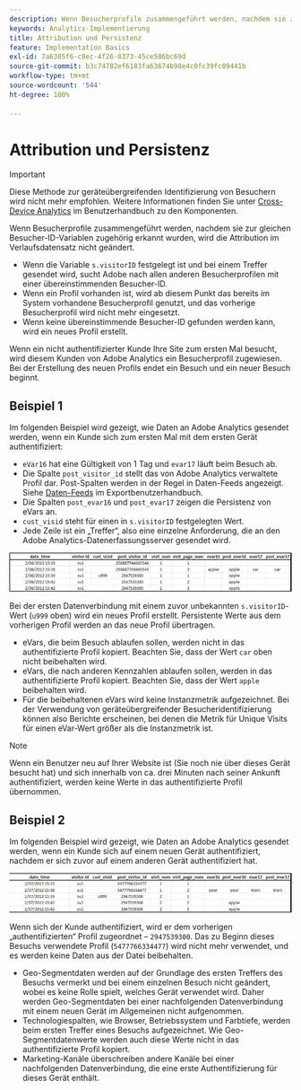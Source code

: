 ```yaml
---
description: Wenn Besucherprofile zusammengeführt werden, nachdem sie zur gleichen Besucher-ID-Variablen zugehörig erkannt wurden, wird die Attribution im Verlaufsdatensatz nicht geändert.
keywords: Analytics-Implementierung
title: Attribution und Persistenz
feature: Implementation Basics
exl-id: 7a6305f6-c8ec-4f26-8373-45ce586bc69d
source-git-commit: b3c74782ef6183fa63674b98e4c0fc39fc09441b
workflow-type: tm+mt
source-wordcount: '544'
ht-degree: 100%

---
```


# Attribution und Persistenz

>[!IMPORTANT]
>
>Diese Methode zur geräteübergreifenden Identifizierung von Besuchern wird nicht mehr empfohlen. Weitere Informationen finden Sie unter [Cross-Device Analytics](/help/components/cda/overview.md) im Benutzerhandbuch zu den Komponenten.

Wenn Besucherprofile zusammengeführt werden, nachdem sie zur gleichen Besucher-ID-Variablen zugehörig erkannt wurden, wird die Attribution im Verlaufsdatensatz nicht geändert.

* Wenn die Variable `s.visitorID` festgelegt ist und bei einem Treffer gesendet wird, sucht Adobe nach allen anderen Besucherprofilen mit einer übereinstimmenden Besucher-ID.
* Wenn ein Profil vorhanden ist, wird ab diesem Punkt das bereits im System vorhandene Besucherprofil genutzt, und das vorherige Besucherprofil wird nicht mehr eingesetzt.
* Wenn keine übereinstimmende Besucher-ID gefunden werden kann, wird ein neues Profil erstellt.

Wenn ein nicht authentifizierter Kunde Ihre Site zum ersten Mal besucht, wird diesem Kunden von Adobe Analytics ein Besucherprofil zugewiesen. Bei der Erstellung des neuen Profils endet ein Besuch und ein neuer Besuch beginnt.

## Beispiel 1

Im folgenden Beispiel wird gezeigt, wie Daten an Adobe Analytics gesendet werden, wenn ein Kunde sich zum ersten Mal mit dem ersten Gerät authentifiziert:

* `eVar16` hat eine Gültigkeit von 1 Tag und `evar17` läuft beim Besuch ab.
* Die Spalte `post_visitor_id` stellt das von Adobe Analytics verwaltete Profil dar. Post-Spalten werden in der Regel in Daten-Feeds angezeigt. Siehe [Daten-Feeds](/help/export/analytics-data-feed/data-feed-overview.md) im Exportbenutzerhandbuch.
* Die Spalten `post_evar16` und `post_evar17` zeigen die Persistenz von eVars an.
* `cust_visid` steht für einen in `s.visitorID` festgelegten Wert.
* Jede Zeile ist ein „Treffer“, also eine einzelne Anforderung, die an den Adobe Analytics-Datenerfassungsserver gesendet wird.

![Geräteübergreifendes Beispiel 1](assets/xdevice_first.jpg)

Bei der ersten Datenverbindung mit einem zuvor unbekannten `s.visitorID`-Wert (`u999` oben) wird ein neues Profil erstellt. Persistente Werte aus dem vorherigen Profil werden an das neue Profil übertragen.

* eVars, die beim Besuch ablaufen sollen, werden nicht in das authentifizierte Profil kopiert. Beachten Sie, dass der Wert `car` oben nicht beibehalten wird.
* eVars, die nach anderen Kennzahlen ablaufen sollen, werden in das authentifizierte Profil kopiert. Beachten Sie, dass der Wert `apple` beibehalten wird.
* Für die beibehaltenen eVars wird keine Instanzmetrik aufgezeichnet. Bei der Verwendung von geräteübergreifender Besucheridentifizierung können also Berichte erscheinen, bei denen die Metrik für Unique Visits für einen eVar-Wert größer als die Instanzmetrik ist.

>[!NOTE]
>
>Wenn ein Benutzer neu auf Ihrer Website ist (Sie noch nie über dieses Gerät besucht hat) und sich innerhalb von ca. drei Minuten nach seiner Ankunft authentifiziert, werden keine Werte in das authentifizierte Profil übernommen.

## Beispiel 2

Im folgenden Beispiel wird gezeigt, wie Daten an Adobe Analytics gesendet werden, wenn ein Kunde sich auf einem neuen Gerät authentifiziert, nachdem er sich zuvor auf einem anderen Gerät authentifiziert hat.

![Geräteübergreifendes Beispiel 2](assets/xdevice-subsequent.jpg)

Wenn sich der Kunde authentifiziert, wird er dem vorherigen „authentifizierten“ Profil zugeordnet – `2947539300`. Das zu Beginn dieses Besuchs verwendete Profil (`5477766334477`) wird nicht mehr verwendet, und es werden keine Daten aus der Datei beibehalten.

* Geo-Segmentdaten werden auf der Grundlage des ersten Treffers des Besuchs vermerkt und bei einem einzelnen Besuch nicht geändert, wobei es keine Rolle spielt, welches Gerät verwendet wird. Daher werden Geo-Segmentdaten bei einer nachfolgenden Datenverbindung mit einem neuen Gerät im Allgemeinen nicht aufgenommen.
* Technologiespalten, wie Browser, Betriebssystem und Farbtiefe, werden beim ersten Treffer eines Besuchs aufgezeichnet. Wie Geo-Segmentdatenwerte werden auch diese Werte nicht in das authentifizierte Profil kopiert.
* Marketing-Kanäle überschreiben andere Kanäle bei einer nachfolgenden Datenverbindung, die eine erste Authentifizierung für dieses Gerät enthält.
